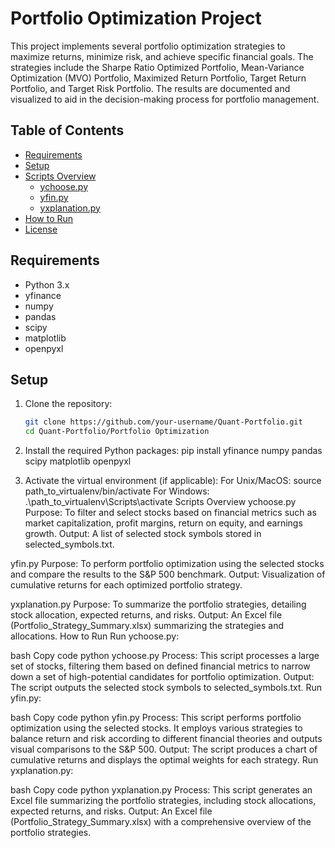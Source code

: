 # Portfolio Optimization Project

This project implements several portfolio optimization strategies to maximize returns, minimize risk, and achieve specific financial goals. The strategies include the Sharpe Ratio Optimized Portfolio, Mean-Variance Optimization (MVO) Portfolio, Maximized Return Portfolio, Target Return Portfolio, and Target Risk Portfolio. The results are documented and visualized to aid in the decision-making process for portfolio management.

## Table of Contents

- [Requirements](#requirements)
- [Setup](#setup)
- [Scripts Overview](#scripts-overview)
  - [ychoose.py](#ychoosepy)
  - [yfin.py](#yfinpy)
  - [yxplanation.py](#yxplanationpy)
- [How to Run](#how-to-run)
- [License](#license)

## Requirements

- Python 3.x
- yfinance
- numpy
- pandas
- scipy
- matplotlib
- openpyxl

## Setup

1. Clone the repository:
   ```bash
   git clone https://github.com/your-username/Quant-Portfolio.git
   cd Quant-Portfolio/Portfolio Optimization
2. Install the required Python packages:
pip install yfinance numpy pandas scipy matplotlib openpyxl

3. Activate the virtual environment (if applicable):
   For Unix/MacOS:
     source path_to_virtualenv/bin/activate
   For Windows:
     .\path_to_virtualenv\Scripts\activate
Scripts Overview
ychoose.py
Purpose: To filter and select stocks based on financial metrics such as market capitalization, profit margins, return on equity, and earnings growth.
Output: A list of selected stock symbols stored in selected_symbols.txt.

yfin.py
Purpose: To perform portfolio optimization using the selected stocks and compare the results to the S&P 500 benchmark.
Output: Visualization of cumulative returns for each optimized portfolio strategy.

yxplanation.py
Purpose: To summarize the portfolio strategies, detailing stock allocation, expected returns, and risks.
Output: An Excel file (Portfolio_Strategy_Summary.xlsx) summarizing the strategies and allocations.
How to Run
Run ychoose.py:

bash
Copy code
python ychoose.py
Process: This script processes a large set of stocks, filtering them based on defined financial metrics to narrow down a set of high-potential candidates for portfolio optimization. Output: The script outputs the selected stock symbols to selected_symbols.txt.
Run yfin.py:

bash
Copy code
python yfin.py
Process: This script performs portfolio optimization using the selected stocks. It employs various strategies to balance return and risk according to different financial theories and outputs visual comparisons to the S&P 500. Output: The script produces a chart of cumulative returns and displays the optimal weights for each strategy.
Run yxplanation.py:

bash
Copy code
python yxplanation.py
Process: This script generates an Excel file summarizing the portfolio strategies, including stock allocations, expected returns, and risks. Output: An Excel file (Portfolio_Strategy_Summary.xlsx) with a comprehensive overview of the portfolio strategies.
